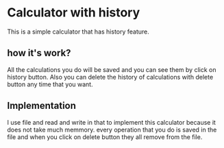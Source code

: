 # Calculator with history
This is a simple calculator that has history feature.
## how it's work?
All the calculations you do will be saved and you can see them by click on history button.
Also you can delete the history of calculations with delete button any time that you want.
## Implementation
I use file and read and write in that to implement this calculator because it does not take much memmory.
every operation that you do is saved in the file and when you click on delete button they all remove from the file.
